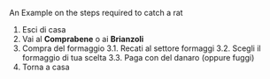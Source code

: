An Example on the steps required to catch a rat

1. Esci di casa
1. Vai al **Comprabene** o ai **Brianzoli**
1. Compra del formaggio
    3.1. Recati al settore formaggi
    3.2. Scegli il formaggio di tua scelta
    3.3. Paga con del danaro (oppure fuggi)
1. Torna a casa


